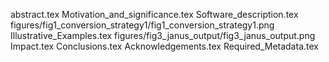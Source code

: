 abstract.tex
Motivation_and_significance.tex
Software_description.tex
figures/fig1_conversion_strategy1/fig1_conversion_strategy1.png
Illustrative_Examples.tex
figures/fig3_janus_output/fig3_janus_output.png
Impact.tex
Conclusions.tex
Acknowledgements.tex
Required_Metadata.tex